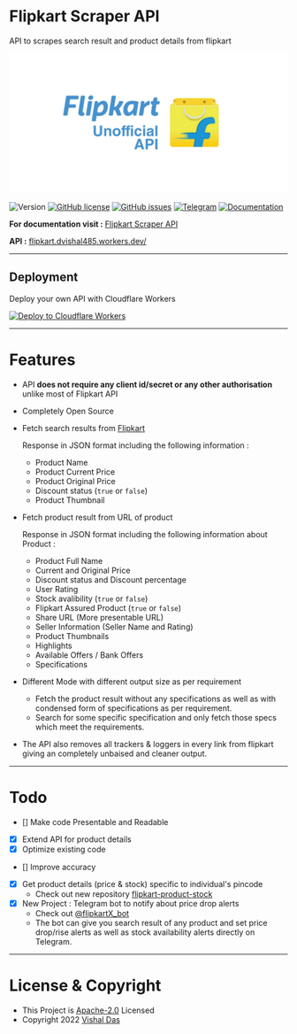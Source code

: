 # Flipkart Scraper API
API to scrapes search result and product details from flipkart

![Flipkart API Banner](/banner.png)

![Version](https://img.shields.io/badge/Version-2.1.0-green) [![GitHub license](https://img.shields.io/github/license/dvishal485/flipkart-scraper-api)](https://github.com/dvishal485/flipkart-scraper-api/blob/main/LICENSE) [![GitHub issues](https://img.shields.io/github/issues/dvishal485/flipkart-scraper-api)](https://github.com/dvishal485/flipkart-scraper-api/issues) [![Telegram](https://img.shields.io/badge/chat-Telegram-yellow)](https://t.me/dvishal485) [![Documentation](https://img.shields.io/badge/API-Documentation-blue)](https://dvishal485.github.io/flipkart-scraper-api/)

**For documentation visit :** [Flipkart Scraper API](https://dvishal485.github.io/flipkart-scraper-api/)

**API :** [flipkart.dvishal485.workers.dev/](https://flipkart.dvishal485.workers.dev/)

---

##  Deployment

Deploy your own API with Cloudflare Workers

[![Deploy to Cloudflare Workers](https://deploy.workers.cloudflare.com/button)](https://deploy.workers.cloudflare.com/?url=https://github.com/dvishal485/flipkart-scraper-api)

---

# Features

  - API **does not require any client id/secret or any other authorisation** unlike most of Flipkart API
  - Completely Open Source
  - Fetch search results from [Flipkart](https://www.flipkart.com/)

    Response in JSON format including the following information :
    - Product Name
    - Product Current Price
    - Product Original Price
    - Discount status (`true` or `false`)
    - Product Thumbnail

  - Fetch product result from URL of product

    Response in JSON format including the following information about Product :
      - Product Full Name
      - Current and Original Price
      - Discount status and Discount percentage
      - User Rating
      - Stock avalibility (`true` or `false`)
      - Flipkart Assured Product (`true` or `false`)
      - Share URL (More presentable URL)
      - Seller Information (Seller Name and Rating)
      - Product Thumbnails
      - Highlights
      - Available Offers / Bank Offers
      - Specifications

  - Different Mode with different output size as per requirement    
    - Fetch the product result without any specifications as well as with condensed form of specifications as per requirement.
    - Search for some specific specification and only fetch those specs which meet the requirements.

  - The API also removes all trackers & loggers in every link from flipkart giving an completely unbaised and cleaner output.

---

# Todo

  - [] Make code Presentable and Readable
  - [x] Extend API for product details
  - [x] Optimize existing code
  - [] Improve accuracy
  - [x] Get product details (price & stock) specific to individual's pincode
    - Check out new repository [flipkart-product-stock](https://github.com/dvishal485/flipkart-product-stock)
  - [x] New Project : Telegram bot to notify about price drop alerts
    - Check out [@flipkartX_bot](https://t.me/flipkartX_bot)
    - The bot can give you search result of any product and set price drop/rise alerts as well as stock availability alerts directly on Telegram.

---

# License & Copyright

  - This Project is [Apache-2.0](./LICENSE) Licensed
  - Copyright 2022 [Vishal Das](https://github.com/dvishal485)